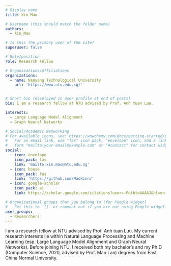 ```yaml
---
# Display name
title: Xin Mao

# Username (this should match the folder name)
authors:
  - Xin_Mao

# Is this the primary user of the site?
superuser: false

# Role/position
role: Research Fellow

# Organizations/Affiliations
organizations:
  - name: Nanyang Technological University
    url: 'https://www.ntu.edu.sg/'


# Short bio (displayed in user profile at end of posts)
bio: I am a research fellow at NTU advised by Prof. Anh tuan Luu.

interests:
  - Large Language Model Alignment
  - Graph Neural Networks

# Social/Academic Networking
# For available icons, see: https://wowchemy.com/docs/getting-started/page-builder/#icons
#   For an email link, use "fas" icon pack, "envelope" icon, and a link in the
#   form "mailto:your-email@example.com" or "#contact" for contact widget.
social:
  - icon: envelope
    icon_pack: fas
    link: 'mailto:xin.mao@ntu.edu.sg'
  - icon: house
    icon_pack: fas
    link: 'https://github.com/MaoXinn/'
  - icon: google-scholar
    icon_pack: ai
    link: https://scholar.google.com/citations?user=-PqtbtoAAAAJ&hl=en

# Organizational groups that you belong to (for People widget)
#   Set this to `[]` or comment out if you are not using People widget.
user_groups:
  - Researchers
---
```


I am a research fellow at NTU advised by Prof. Anh tuan Luu. My current research interests lie within Natural Language Processing and Machine Learning (esp. Large Language Model Alignment and Graph Neural Networks). Before joining NTU, I received both my bachelor’s and my Ph.D (Computer Science, 2020, advised by Prof. Man Lan) degrees from East China Normal University.
